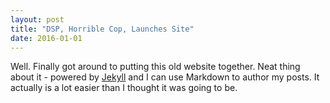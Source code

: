 ```yaml
---
layout: post
title: "DSP, Horrible Cop, Launches Site"
date: 2016-01-01
---
```


Well. Finally got around to putting this old website together. Neat thing about it - powered by [Jekyll](http://jekyllrb.com) and I can use Markdown to author my posts. It actually is a lot easier than I thought it was going to be.
